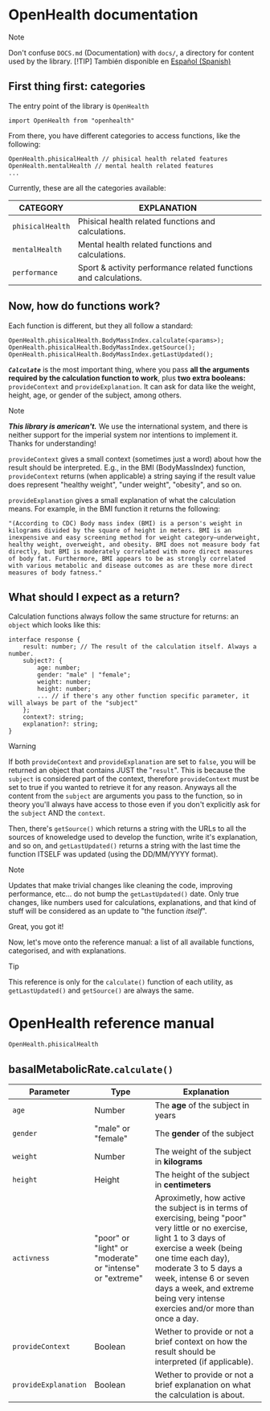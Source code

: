 # OpenHealth documentation

> [!NOTE]
> Don't confuse `DOCS.md` (Documentation) with `docs/`, a directory for content used by the library.
> [!TIP]
> También disponible en [Español (Spanish)](DOCS.es.md)

## First thing first: categories

The entry point of the library is `OpenHealth`

```tsx
import OpenHealth from "openhealth"
```

From there, you have different categories to access functions, like the following:

```tsx
OpenHealth.phisicalHealth // phisical health related features
OpenHealth.mentalHealth // mental health related features
...
```

Currently, these are all the categories available:

| CATEGORY | EXPLANATION |
| -------- | ----------- |
| `phisicalHealth` | Phisical health related functions and calculations. |
| `mentalHealth` | Mental health related functions and calculations. |
| `performance` | Sport & activity performance related functions and calculations. |

## Now, how do functions work?

Each function is different, but they all follow a standard:

```tsx
OpenHealth.phisicalHealth.BodyMassIndex.calculate(<params>);
OpenHealth.phisicalHealth.BodyMassIndex.getSource();
OpenHealth.phisicalHealth.BodyMassIndex.getLastUpdated();
```

***`Calculate`*** is the most important thing, where you pass **all the arguments required by the calculation function to work**, plus **two extra booleans:** `provideContext` and `provideExplanation`. It can ask for data like the weight, height, age, or gender of the subject, among others.

> [!NOTE]
> ***This library is american't.*** We use the international system, and there is neither support for the imperial system nor intentions to implement it. Thanks for understanding!

`provideContext` gives a small context (sometimes just a word) about how the result should be interpreted. E.g., in the BMI (BodyMassIndex) function, `provideContext` returns (when applicable) a string saying if the result value does represent "healthy weight", "under weight", "obesity", and so on.

`provideExplanation` gives a small explanation of what the calculation means. For example, in the BMI function it returns the following:

```tsx
"(According to CDC) Body mass index (BMI) is a person's weight in kilograms divided by the square of height in meters. BMI is an inexpensive and easy screening method for weight category—underweight, healthy weight, overweight, and obesity. BMI does not measure body fat directly, but BMI is moderately correlated with more direct measures of body fat. Furthermore, BMI appears to be as strongly correlated with various metabolic and disease outcomes as are these more direct measures of body fatness."
```

## What should I expect as a return?

Calculation functions always follow the same structure for returns: an `object` which looks like this:

```tsx
interface response {
    result: number; // The result of the calculation itself. Always a number.
    subject?: {
        age: number;
        gender: "male" | "female";
        weight: number;
        height: number;
        ... // if there's any other function specific parameter, it will always be part of the "subject"
    };
    context?: string;
    explanation?: string;
}
```

> [!WARNING]
> If both `provideContext` and `provideExplanation` are set to `false`, you will be returned an object that contains JUST the "`result`". This is because the `subject` is considered part of the context, therefore `provideContext` must be set to true if you wanted to retrieve it for any reason. Anyways all the content from the `subject` are arguments you pass to the function, so in theory you'll always have access to those even if you don't explicitly ask for the `subject` AND the `context`.

Then, there's `getSource()` which returns a string with the URLs to all the sources of knoweledge used to develop the function, write it's explanation, and so on, and `getLastUpdated()` returns a string with the last time the function ITSELF was updated (using the DD/MM/YYYY format).

> [!NOTE]
> Updates that make trivial changes like cleaning the code, improving performance, etc... do not bump the `getLastUpdated()` date. Only true changes, like numbers used for calculations, explanations, and that kind of stuff will be considered as an update to "the function *itself*".

Great, you got it!

Now, let's move onto the reference manual: a list of all available functions, categorised, and with explanations.

> [!TIP]
> This reference is only for the `calculate()` function of each utility, as `getLastUpdated()` and `getSource()` are always the same.

<!--markdownlint-disable-next-line-->
# OpenHealth reference manual

`OpenHealth.phisicalHealth`

## basalMetabolicRate.`calculate()`

| Parameter | Type | Explanation |
| --------- | ---- | ----------- |
| `age` | Number | The **age** of the subject in years |
| `gender` | "male" or "female" | The **gender** of the subject |
| `weight` | Number | The weight of the subject in **kilograms** |
| `height` | Height | The height of the subject in **centimeters** |
| `activness` | "poor" or "light" or "moderate" or "intense" or "extreme" | Aproximetly, how active the subject is in terms of exercising, being "poor" very little or no exercise, light 1 to 3 days of exercise a week (being one time each day), moderate 3 to 5 days a week, intense 6 or seven days a week, and extreme being very intense exercies and/or more than once a day. |
| `provideContext` | Boolean | Wether to provide or not a brief context on how the result should be interpreted (if applicable). |
| `provideExplanation` | Boolean | Wether to provide or not a brief explanation on what the calculation is about. |
